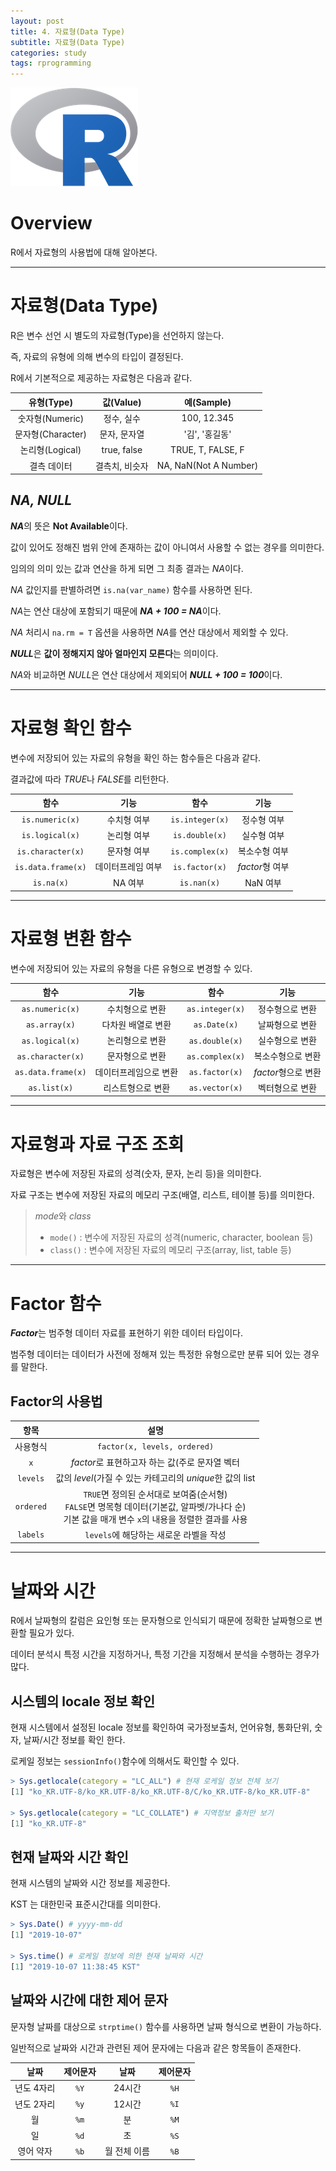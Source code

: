 ```yaml
---
layout: post
title: 4. 자료형(Data Type)
subtitle: 자료형(Data Type)
categories: study
tags: rprogramming
---
```


![r](/assets/img/logo/r-logo.png)

# Overview

R에서 자료형의 사용법에 대해 알아본다.

***

# 자료형(Data Type)

R은 변수 선언 시 별도의 자료형(Type)을 선언하지 않는다.

즉, 자료의 유형에 의해 변수의 타입이 결정된다.

R에서 기본적으로 제공하는 자료형은 다음과 같다.

| 유형(Type) | 값(Value) | 예(Sample) |
|:----------:|:----------:|:----------:|
| 숫자형(Numeric) | 정수, 실수 | 100, 12.345 |
| 문자형(Character) | 문자, 문자열 | '김', '홍길동' |
| 논리형(Logical) | true, false | TRUE, T, FALSE, F |
| 결측 데이터 | 결측치, 비슷자 | NA, NaN(Not A Number) |

## *NA, NULL*

***NA***의 뜻은 **Not Available**이다.

값이 있어도 정해진 범위 안에 존재하는 값이 아니여서 사용할 수 없는 경우를 의미한다.

임의의 의미 있는 값과 연산을 하게 되면 그 최종 결과는 *NA*이다.

*NA* 값인지를 판별하려면 `is.na(var_name)` 함수를 사용하면 된다.

*NA*는 연산 대상에 포함되기 때문에 ***NA + 100 = NA***이다.

*NA* 처리시 `na.rm = T` 옵션을 사용하면 *NA*를 연산 대상에서 제외할 수 있다.

***NULL***은 **값이 정해지지 않아 얼마인지 모른다**는 의미이다.

*NA*와 비교하면 *NULL*은 연산 대상에서 제외되어 ***NULL + 100 = 100***이다.

***

# 자료형 확인 함수

변수에 저장되어 있는 자료의 유형을 확인 하는 함수들은 다음과 같다.

결과값에 따라 *TRUE*나 *FALSE*를 리턴한다.

| 함수 | 기능 | 함수 | 기능 |
|:----------:|:----------:|:----------:|:----------:|
| `is.numeric(x)` | 수치형 여부 | `is.integer(x)` | 정수형 여부 |
| `is.logical(x)` | 논리형 여부 | `is.double(x)` | 실수형 여부 |
| `is.character(x)` | 문자형 여부| `is.complex(x)` | 복소수형 여부 |
| `is.data.frame(x)` | 데이터프레임 여부| `is.factor(x)` | *factor*형 여부 |
| `is.na(x)` | NA 여부 | `is.nan(x)` | NaN 여부 |

***

# 자료형 변환 함수

변수에 저장되어 있는 자료의 유형을 다른 유형으로 변경할 수 있다.

| 함수 | 기능 | 함수 | 기능 |
|:----------:|:----------:|:----------:|:----------:|
| `as.numeric(x)` | 수치형으로 변환 | `as.integer(x)` | 정수형으로 변환 |
| `as.array(x)` | 다차원 배열로 변환 | `as.Date(x)` | 날짜형으로 변환|
| `as.logical(x)` | 논리형으로 변환 | `as.double(x)` | 실수형으로 변환 |
| `as.character(x)` | 문자형으로 변환| `as.complex(x)` | 복소수형으로 변환 |
| `as.data.frame(x)` | 데이터프레임으로 변환| `as.factor(x)` | *factor*형으로 변환 |
| `as.list(x)` | 리스트형으로 변환 | `as.vector(x)` | 벡터형으로 변환 |

***

# 자료형과 자료 구조 조회

자료형은 변수에 저장된 자료의 성격(숫자, 문자, 논리 등)을 의미한다.

자료 구조는 변수에 저장된 자료의 메모리 구조(배열, 리스트, 테이블 등)를 의미한다.

> *mode*와 *class*  
> - `mode()` : 변수에 저장된 자료의 성격(numeric, character, boolean 등)  
> - `class()` : 변수에 저장된 자료의 메모리 구조(array, list, table 등)  

***

# Factor 함수

***Factor***는 범주형 데이터 자료를 표현하기 위한 데이터 타입이다.

범주형 데이터는 데이터가 사전에 정해져 있는 특정한 유형으로만 분류 되어 있는 경우를 말한다.

## Factor의 사용법

| 항목 | 설명 |
|:----------:|:----------:|
| 사용형식 | `factor(x, levels, ordered)` |
| `x` | *factor*로 표현하고자 하는 값(주로 문자열 벡터 |
| `levels`| 값의 *level*(가질 수 있는 카테고리의 *unique*한 값의 list |
| `ordered` | `TRUE`면 정의된 순서대로 보여줌(순서형)<br>`FALSE`면 명목형 데이터(기본값, 알파벳/가나다 순)<br>기본 값을 매개 변수 `x`의 내용을 정렬한 결과를 사용 |
| `labels` | `levels`에 해당하는 새로운 라벨을 작성 |

***

# 날짜와 시간

R에서 날짜형의 칼럼은 요인형 또는 문자형으로 인식되기 때문에 정확한 날짜형으로 변환할 필요가 있다.

데이터 분석시 특정 시간을 지정하거나, 특정 기간을 지정해서 분석을 수행하는 경우가 많다.

## 시스템의 locale 정보 확인

현재 시스템에서 설정된 locale 정보를 확인하여 국가정보출처, 언어유형, 통화단위, 숫자, 날짜/시간 정보를 확인 한다.

로케일 정보는 `sessionInfo()`함수에 의해서도 확인할 수 있다.

```R
> Sys.getlocale(category = "LC_ALL") # 현재 로케일 정보 전체 보기
[1] "ko_KR.UTF-8/ko_KR.UTF-8/ko_KR.UTF-8/C/ko_KR.UTF-8/ko_KR.UTF-8"

> Sys.getlocale(category = "LC_COLLATE") # 지역정보 출처만 보기
[1] "ko_KR.UTF-8"
```

## 현재 날짜와 시간 확인

현재 시스템의 날짜와 시간 정보를 제공한다.

KST 는 대한민국 표준시간대를 의미한다.

```R
> Sys.Date() # yyyy-mm-dd
[1] "2019-10-07"

> Sys.time() # 로케일 정보에 의한 현재 날짜와 시간
[1] "2019-10-07 11:38:45 KST"
```

## 날짜와 시간에 대한 제어 문자

문자형 날짜를 대상으로 `strptime()` 함수를 사용하면 날짜 형식으로 변환이 가능하다.

일반적으로 날짜와 시간과 관련된 제어 문자에는 다음과 같은 항목들이 존재한다.

| 날짜 | 제어문자 | 날짜 | 제어문자 |
|:----------:|:----------:|:----------:|:----------:|
| 년도 4자리 | `%Y` | 24시간 | `%H` |
| 년도 2자리 | `%y` | 12시간 | `%I` |
| 월 | `%m` | 분 | `%M` |
| 일 | `%d` | 초 | `%S` |
| 영어 약자 | `%b` | 월 전체 이름 | `%B` |

